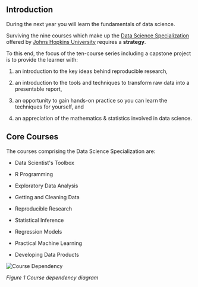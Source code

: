 ## Introduction

During the next year you will learn the fundamentals of data science.

Surviving the nine courses which make up the [Data Science Specialization][0001] offered by [Johns Hopkins University][jhu] requires a **strategy**.

To this end, the focus of the ten-course series including a capstone project
 is to provide the learner with:

1. an introduction to the key ideas behind reproducible research,

2. an introduction to the tools and techniques to transform raw
 data into a presentable report,

4. an opportunity to gain hands-on practice so you can learn the
 techniques for yourself, and

3. an appreciation of the mathematics & statistics involved in
 data science.

## Core Courses

The courses comprising the Data Science Specialization are:

* Data Scientist's Toolbox

* R Programming

* Exploratory Data Analysis

* Getting and Cleaning Data

* Reproducible Research

* Statistical Inference

* Regression Models

* Practical Machine Learning

* Developing Data Products

![Course Dependency](dst_courses.png)

*Figure 1 Course dependency diagram*

[0001]: https://www.coursera.org/specialization/jhudatascience/1?utm_medium=courseDescripTop

[jhu]: http://www.jhu.edu
